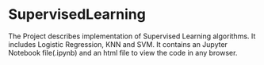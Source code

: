 # SupervisedLearning
The Project describes implementation of Supervised Learning algorithms. It includes Logistic Regression, KNN and SVM.
It contains an Jupyter Notebook file(.ipynb) and an html file to view the code in any browser.
